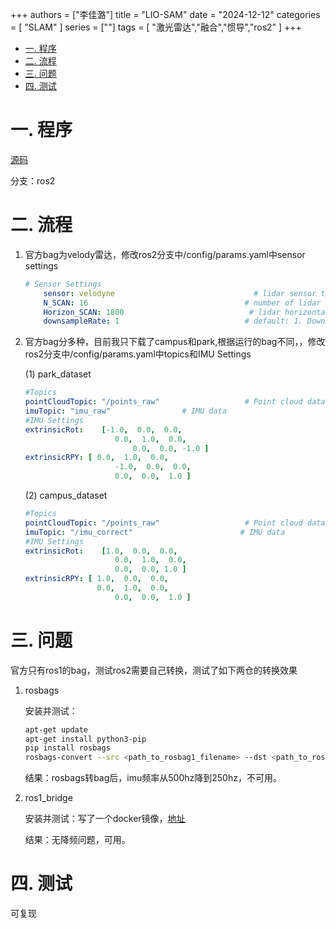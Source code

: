 +++
authors = ["李佳潞"]
title = "LIO-SAM"
date = "2024-12-12"
categories = [
    "SLAM"
]
series = [""]
tags = [
   "激光雷达","融合","惯导","ros2"
]
+++

- [一. 程序](#一-程序)
- [二. 流程](#二-流程)
- [三. 问题](#三-问题)
- [四. 测试](#四-测试)

# 一. 程序

[源码](https://github.com/TixiaoShan/LIO-SAM/tree/master?tab=readme-ov-file#sample-datasets>)

分支：ros2

# 二. 流程

1. 官方bag为velody雷达，修改ros2分支中/config/params.yaml中sensor settings
    ```yaml
    # Sensor Settings
        sensor: velodyne                               # lidar sensor type, either 'velodyne', 'ouster' or 'livox'
        N_SCAN: 16                                   # number of lidar channels (i.e., Velodyne/Ouster: 16, 32, 64, 128, Livox Horizon: 6)
        Horizon_SCAN: 1800                            # lidar horizontal resolution (Velodyne:1800, Ouster:512,1024,2048, Livox Horizon: 4000)
        downsampleRate: 1                            # default: 1. Downsample your data if too many
    ```

2. 官方bag分多种，目前我只下载了campus和park,根据运行的bag不同，，修改ros2分支中/config/params.yaml中topics和IMU Settings

    (1) park_dataset

    ```yaml
    #Topics
    pointCloudTopic: "/points_raw"                   # Point cloud data
    imuTopic: "imu_raw"                # IMU data
    #IMU Settings
    extrinsicRot:    [-1.0,  0.0,  0.0,
                        0.0,  1.0,  0.0,
                            0.0,  0.0, -1.0 ]
    extrinsicRPY: [ 0.0,  1.0,  0.0,
                        -1.0,  0.0,  0.0,
                        0.0,  0.0,  1.0 ]
    ```

    (2) campus_dataset

    ```yaml
    #Topics
    pointCloudTopic: "/points_raw"                   # Point cloud data
    imuTopic: "/imu_correct"                        # IMU data
    #IMU Settings
    extrinsicRot:    [1.0,  0.0,  0.0,
                        0.0,  1.0,  0.0,
                        0.0,  0.0, 1.0 ]
    extrinsicRPY: [ 1.0,  0.0,  0.0,
                    0.0,  1.0,  0.0,
                        0.0,  0.0,  1.0 ]
    ```

# 三. 问题

官方只有ros1的bag，测试ros2需要自己转换，测试了如下两仓的转换效果

1. rosbags

    安装并测试：
    ```bash
    apt-get update
    apt-get install python3-pip
    pip install rosbags
    rosbags-convert --src <path_to_rosbag1_filename> --dst <path_to_ros2bag_filename> #转换bag
    ```
    结果：rosbags转bag后，imu频率从500hz降到250hz，不可用。

2. ros1_bridge

    安装并测试：写了一个docker镜像，[地址](https://github.com/heirenlop/ros1_bridge_docker>)

    结果：无降频问题，可用。

# 四. 测试

可复现